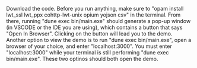 Download the code. Before you run anything, make sure to "opam install lwt_ssl lwt_ppx cohttp-lwt-unix opium yojson csv" in the terminal. From there, running "dune exec bin/main.exe" should generate a pop-up window (in VSCODE or the IDE you are using), which contains a button that says "Open In Browser". Clicking on the button will lead you to the demo. Another option to view the demo is to run "dune exec bin/main.exe", open a browser of your choice, and enter "localhost:3000". You must enter "localhost:3000" while your terminal is still performing "dune exec bin/main.exe". These two optinos should both open the demo.